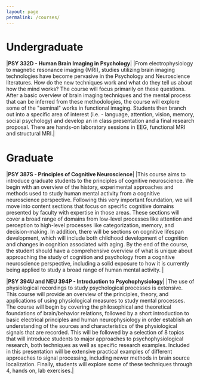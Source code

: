 ```yaml
---
layout: page
permalink: /courses/
---
```

# **Undergraduate**

|__PSY 332D - Human Brain Imaging in Psychology__|
|From electrophysiology to magnetic resonance imaging (MRI), studies utilizing brain imaging technologies have become pervasive in the Psychology and Neuroscience literatures. How do the new techniques work and what do they tell us about how the mind works? The course will focus primarily on these questions. After a basic overview of brain imaging techniques and the mental process that can be inferred from these methodologies, the course will explore some of the "seminal" works in functional imaging. Students then branch out into a specific area of interest (i.e. - language, attention, vision, memory, social psychology) and develop an in class presentation and a final research proposal. There are hands-on laboratory sessions in EEG, functional MRI and structural MRI.|

# **Graduate**

|__PSY 387S - Principles of Cognitive Neuroscience__|
|This course aims to introduce graduate students to the principles of cognitive neuroscience. We begin with an overview of the history, experimental approaches and methods used to study human mental activity from a cognitive neuroscience perspective. Following this very important foundation, we will move into content sections that focus on specific cognitive domains presented by faculty with expertise in those areas. These sections will cover a broad range of domains from low-level processes like attention and perception to high-level processes like categorization, memory, and decision-making. In addition, there will be sections on cognitive lifespan development, which will include both childhood development of cognition and changes in cognition associated with aging. By the end of the course, the student should have a comprehensive overview of what is unique about approaching the study of cognition and psychology from a cognitive neuroscience perspective, including a solid exposure to how it is currently being applied to study a broad range of human mental activity.  |

|__PSY 394U and NEU 394P - Introduction to Psychophysiology__|
|The use of physiological recordings to study psychological processes is extensive. This course will provide an overview of the principles, theory, and applications of using physiological measures to study mental processes. The course will begin by covering the philosophical and theoretical foundations of brain/behavior relations, followed by a short introduction to basic electrical principles and human neurophysiology in order establish an understanding of the sources and characteristics of the physiological signals that are recorded. This will be followed by a selection of 8 topics that will introduce students to major approaches to psychophysiological research, both techniques as well as specific research examples. Included in this presentation will be extensive practical examples of different approaches to signal processing, including newer methods in brain source localization. Finally, students will explore some of these techniques through 4, hands on, lab exercises.|